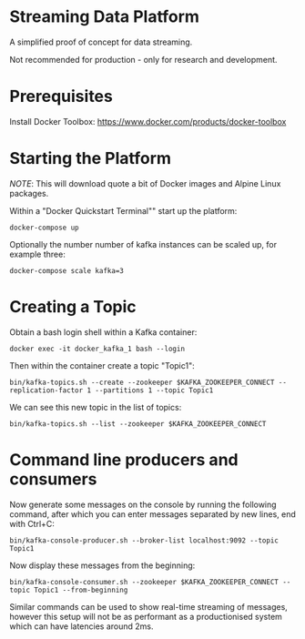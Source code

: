 Streaming Data Platform
=======================

A simplified proof of concept for data streaming.

Not recommended for production - only for research and development.


Prerequisites
=============

Install Docker Toolbox: https://www.docker.com/products/docker-toolbox


Starting the Platform
=====================

*NOTE*: This will download quote a bit of Docker images and Alpine Linux packages.

Within a "Docker Quickstart Terminal"" start up the platform:

`docker-compose up`

Optionally the number number of kafka instances can be scaled up, for example three:

`docker-compose scale kafka=3`


Creating a Topic
================

Obtain a bash login shell within a Kafka container:

`docker exec -it docker_kafka_1 bash --login`

Then within the container create a topic "Topic1":

`bin/kafka-topics.sh --create --zookeeper $KAFKA_ZOOKEEPER_CONNECT --replication-factor 1 --partitions 1 --topic Topic1`

We can see this new topic in the list of topics:

`bin/kafka-topics.sh --list --zookeeper $KAFKA_ZOOKEEPER_CONNECT`


Command line producers and consumers
====================================

Now generate some messages on the console by running the following command, after which you can enter messages separated
by new lines, end with Ctrl+C:

`bin/kafka-console-producer.sh --broker-list localhost:9092 --topic Topic1`

Now display these messages from the beginning:

`bin/kafka-console-consumer.sh --zookeeper $KAFKA_ZOOKEEPER_CONNECT --topic Topic1 --from-beginning`

Similar commands can be used to show real-time streaming of messages, however this setup will not be as performant as a
productionised system which can have latencies around 2ms.
